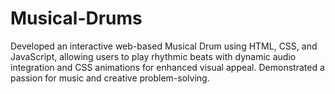 # Musical-Drums
Developed an interactive web-based Musical Drum using HTML, CSS, and JavaScript, allowing users to play rhythmic beats with dynamic audio integration and CSS animations for enhanced visual appeal. Demonstrated a passion for music and creative problem-solving.
